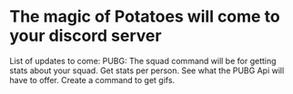 # The magic of Potatoes will come to your discord server

List of updates to come:
    PUBG:
        The squad command will be for getting stats about your squad.
        Get stats per person.
        See what the PUBG Api will have to offer.
    Create a command to get gifs.
    
